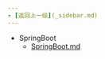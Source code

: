 ```yaml
---
- [返回上一级](_sidebar.md) 
---
```

- SpringBoot
	 - [SpringBoot.md](backend/javaweb/SpringBoot/SpringBoot.md)
